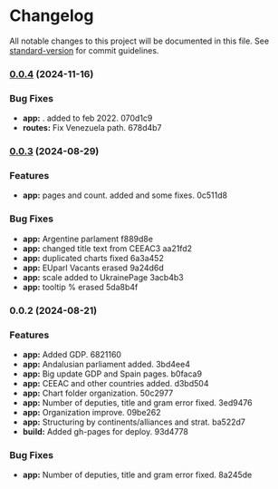 # Changelog

All notable changes to this project will be documented in this file. See [standard-version](https://github.com/conventional-changelog/standard-version) for commit guidelines.

### [0.0.4](///compare/v0.0.3...v0.0.4) (2024-11-16)


### Bug Fixes

* **app:** . added to feb 2022. 070d1c9
* **routes:** Fix Venezuela path. 678d4b7

### [0.0.3](///compare/v0.0.2...v0.0.3) (2024-08-29)


### Features

* **app:** pages and count. added and some fixes. 0c511d8


### Bug Fixes

* **app:** Argentine parlament f889d8e
* **app:** changed title text  from CEEAC3 aa21fd2
* **app:** duplicated charts fixed 6a3a452
* **app:** EUparl Vacants erased 9a24d6d
* **app:** scale added to UkrainePage 3acb4b3
* **app:** tooltip % erased 5da8b4f

### 0.0.2 (2024-08-21)


### Features

* **app:** Added GDP. 6821160
* **app:** Andalusian parliament added. 3bd4ee4
* **app:** Big update GDP and Spain pages. b0faca9
* **app:** CEEAC and other countries added. d3bd504
* **app:** Chart folder organization. 50c2977
* **app:** Number of deputies, title and gram error fixed. 3ed9476
* **app:** Organization improve. 09be262
* **app:** Structuring by continents/alliances and strat. ba522d7
* **build:** Added gh-pages for deploy. 93d4778


### Bug Fixes

* **app:** Number of deputies, title and gram error fixed. 8a245de
